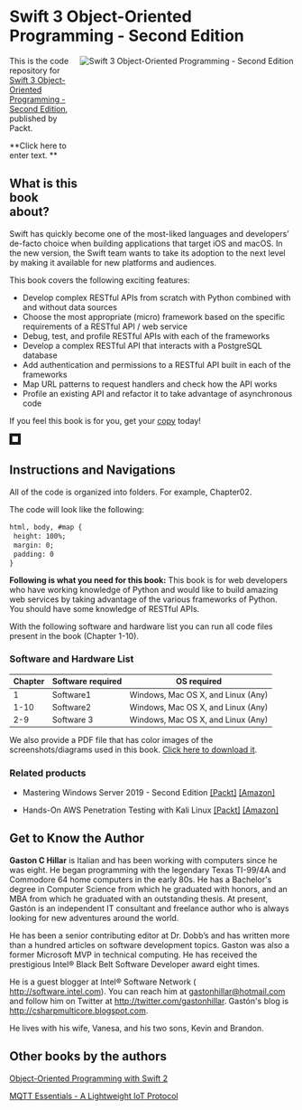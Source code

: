 # Swift 3 Object-Oriented Programming - Second Edition

<a href="https://www.packtpub.com/application-development/swift-3-object-oriented-programming-second-edition?utm_source=github&utm_medium=repository&utm_campaign=9781787120396"><img src="https://static.packt-cdn.com/products/9781787120396/cover/smaller" alt="Swift 3 Object-Oriented Programming - Second Edition" height="256px" align="right"></a>

This is the code repository for [Swift 3 Object-Oriented Programming - Second Edition](https://www.packtpub.com/application-development/swift-3-object-oriented-programming-second-edition?utm_source=github&utm_medium=repository&utm_campaign=9781787120396), published by Packt.

**Click here to enter text.	**

## What is this book about?
Swift has quickly become one of the most-liked languages and developers’ de-facto choice when building applications that target iOS and macOS. In the new version, the Swift team wants to take its adoption to the next level by making it available for new platforms and audiences.

This book covers the following exciting features:
* Develop complex RESTful APIs from scratch with Python combined with and without data sources
* Choose the most appropriate (micro) framework based on the specific requirements of a RESTful API / web service
* Debug, test, and profile RESTful APIs with each of the frameworks
* Develop a complex RESTful API that interacts with a PostgreSQL database
* Add authentication and permissions to a RESTful API built in each of the frameworks
* Map URL patterns to request handlers and check how the API works
* Profile an existing API and refactor it to take advantage of asynchronous code

If you feel this book is for you, get your [copy](https://www.amazon.com/dp/1786462257) today!

<a href="https://www.packtpub.com/?utm_source=github&utm_medium=banner&utm_campaign=GitHubBanner"><img src="https://raw.githubusercontent.com/PacktPublishing/GitHub/master/GitHub.png" 
alt="https://www.packtpub.com/" border="5" /></a>

## Instructions and Navigations
All of the code is organized into folders. For example, Chapter02.

The code will look like the following:
```
html, body, #map {
 height: 100%; 
 margin: 0;
 padding: 0
}
```

**Following is what you need for this book:**
This book is for web developers who have working knowledge of Python and would like to build amazing web services by taking advantage of the various frameworks of Python. You should have some knowledge of RESTful APIs.	

With the following software and hardware list you can run all code files present in the book (Chapter 1-10).
### Software and Hardware List
| Chapter | Software required | OS required |
| -------- | ------------------------------------ | ----------------------------------- |
| 1 | Software1 | Windows, Mac OS X, and Linux (Any) |
| 1-10 | Software2 | Windows, Mac OS X, and Linux (Any) |
| 2-9 | Software 3 | Windows, Mac OS X, and Linux (Any) |

We also provide a PDF file that has color images of the screenshots/diagrams used in this book. [Click here to download it](http://www.packtpub.com/sites/default/files/downloads/Bookname_ColorImages.pdf).

### Related products
* Mastering Windows Server 2019 - Second Edition [[Packt]](https://www.packtpub.com/virtualization-and-cloud/mastering-windows-server-2019-second-edition?utm_source=github&utm_medium=repository&utm_campaign=9781789804539) [[Amazon]](https://www.amazon.com/dp/1789804531)

* Hands-On AWS Penetration Testing with Kali Linux [[Packt]](https://www.packtpub.com/virtualization-and-cloud/hands-aws-penetration-testing-kali-linux?utm_source=github&utm_medium=repository&utm_campaign=9781789136722) [[Amazon]](https://www.amazon.com/dp/1789136725)

## Get to Know the Author
**Gaston C Hillar**
is Italian and has been working with computers since he was eight. He began programming with the legendary Texas TI-99/4A and Commodore 64 home computers in the early 80s. He has a Bachelor's degree in Computer Science from which he graduated with honors, and an MBA from which he graduated with an outstanding thesis. At present, Gastón is an independent IT consultant and freelance author who is always looking for new adventures around the world.

He has been a senior contributing editor at Dr. Dobb’s and has written more than a hundred articles on software development topics. Gaston was also a former Microsoft MVP in technical computing. He has received the prestigious Intel® Black Belt Software Developer
award eight times.

He is a guest blogger at Intel® Software Network ( http://software.intel.com). You can reach him at gastonhillar@hotmail.com and follow him on Twitter at http://twitter.com/gastonhillar. Gastón's blog is http://csharpmulticore.blogspot.com.

He lives with his wife, Vanesa, and his two sons, Kevin and Brandon.

## Other books by the authors
[Object-Oriented Programming with Swift 2](https://www.packtpub.com/application-development/object-oriented-programming-swift-2?utm_source=github&utm_medium=repository&utm_campaign=9781785885693)

[MQTT Essentials - A Lightweight IoT Protocol](https://www.packtpub.com/application-development/mqtt-essentials-lightweight-iot-protocol?utm_source=github&utm_medium=repository&utm_campaign=9781787287815)

